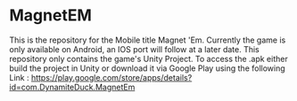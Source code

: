# MagnetEM

This is the repository for the Mobile title Magnet 'Em. 
Currently the game is only available on Android, an IOS port will follow at a later date.
This repository only contains the game's Unity Project. To access the .apk either build the project 
in Unity or download it via Google Play using the following Link : https://play.google.com/store/apps/details?id=com.DynamiteDuck.MagnetEm
